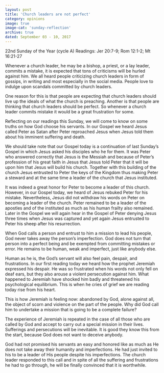 ```yaml
---
layout: post
title: 'Church leaders are not perfect'
category: opinions
image: true
image-cat: 'sunday-reflection'
archive: true
dated: September 03 - 10, 2017
---
```


22nd Sunday of the Year (cycle A)
Readings:	Jer 20:7-9; Rom 12:1-2; Mt 16:21-27

Whenever a church leader, he may be a bishop, a priest, or a lay leader, commits a mistake, it is expected that tons of criticisms will be hurled against him.  We all heard people criticizing church leaders in form of gossips, in writing and most especially in the social media.  People love to indulge upon scandals committed by church leaders.

One reason for this is that people are expecting that church leaders should live up the ideals of what the church is preaching.  Another is that people are thinking that church leaders should be perfect.  So whenever a church leader commits mistake it would be a great frustration for some.

Reflecting on our readings this Sunday, we will come to know on some truths on how God choose his servants.  In our Gospel we heard Jesus called Peter as Satan after Peter reproached Jesus when Jesus told them about his imminent suffering and death.

We should take note that our Gospel today is a continuation of last Sunday’s Gospel in which Jesus asked his disciples who he for them.  It was Peter who answered correctly that Jesus is the Messiah and because of Peter’s profession of his great faith in Jesus that Jesus told Peter that it will be upon him that Jesus will build his church.  Together with this building of the church Jesus entrusted to Peter the keys of the Kingdom thus making Peter a steward and at the same time a leader of the church that Jesus instituted.

It was indeed a great honor for Peter to become a leader of this church.  However, in our Gospel today, we heard of Jesus rebuked Peter for his mistake.  Nevertheless, Jesus did not withdraw his words on Peter on becoming a leader of the church.  Peter remained to be a leader of the apostles and of the instituted as much as his human frailty also remained.  Later in the Gospel we will again hear in the Gospel of Peter denying Jesus three times when Jesus was captured and yet again Jesus entrusted to Peter his sheep after his resurrection.

When God calls a person and entrust to him a mission to lead his people, God never takes away the person’s imperfection.  God does not turn that person into a perfect being and be exempted from committing mistakes or error.  He remains to be human, weak and imperfect, just like anybody else.

Human as he is, the God’s servant will also feel pain, despair, and frustrations.  In our first reading today we heard how the prophet Jeremiah expressed his despair.  He was so frustrated when his words not only fell on deaf ears, but they also arouse a violent persecution against him.  What happened to Jeremiah have shocked him badly and threatened his psychological equilibrium.  This is when he cries of grief we are reading today rise from his heart.

This is how Jeremiah is feeling now: abandoned by God, alone against all, the object of scorn and violence on the part of the people.  Why did God call him to undertake a mission that is going to be a complete failure?

The experience of Jeremiah is repeated in the case of all those who are called by God and accept to carry out a special mission in their lives.  Sufferings and persecutions will be inevitable.  It is good they know this from the start, because God does not want to deceive anybody.

God had not promised his servants an easy and honored like as much as He does not take away their humanity and imperfections.  He had just invited to his to be a leader of His people despite his imperfections.  The church leader responded to this call and in spite of all the suffering and frustrations he had to go through, he will be finally convinced that it is worthwhile.